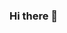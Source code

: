 ### Hi there 👋

<!--
**Apple7724/Apple7724** is a ✨ _special_ ✨ repository because its `README.md` (this file) appears on your GitHub profile.

Here are some ideas to get you started:

🔭 I’m currently working on project_face_recognition of DL course and I work as a physics teacher in school. 
- 🌱 I’m currently learning DL course from the School of Deep
Learning of the MIPT Faculty The Phystech School of Applied Mathematics and Informatics
- 👯 I’m looking to collaborate on opendatascience.slack.com
- 🤔 I’m looking for help with opendatascience.slack.com
- 📫 How to reach me: mail: irameev@mail.ru; whatsapp: +79131851446
